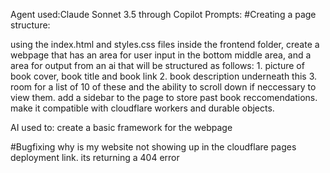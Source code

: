 Agent used:Claude Sonnet 3.5 through Copilot
Prompts: 
#Creating a page structure: 

using the index.html and styles.css files  inside the frontend folder, create a webpage that has an area for user input in the bottom middle area, and a area for output from an ai that will be structured as follows: 1. picture of book cover, book title and book link 2. book description underneath this 3. room for a list of 10 of these and the ability to scroll down if neccessary to view them. add a sidebar to the page to store past book reccomendations. make it compatible with cloudflare workers and durable objects. 

AI used to: create a basic framework for the
webpage

#Bugfixing
why is my website not showing up in the cloudflare pages deployment link. its returning a 404 error